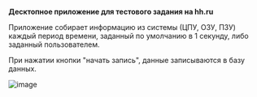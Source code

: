 **Десктопное приложение для тестового задания на hh.ru**

Приложение собирает информацию из системы (ЦПУ, ОЗУ, ПЗУ) каждый период времени, заданный по умолчанию в 1 секунду, либо заданный пользователем.

При нажатии кнопки "начать запись", данные записываются в базу данных.

![image](https://github.com/user-attachments/assets/92e87b96-7e70-41bd-886d-d5bc9b0691cf)
